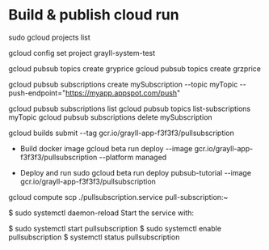 # Build & publish cloud run

sudo gcloud projects list

gcloud config set project grayll-system-test

gcloud pubsub topics create gryprice
gcloud pubsub topics create grzprice

gcloud pubsub subscriptions create mySubscription --topic myTopic --push-endpoint="https://myapp.appspot.com/push"

   gcloud pubsub subscriptions list
   gcloud pubsub topics list-subscriptions myTopic
   gcloud pubsub subscriptions delete mySubscription

gcloud builds submit --tag gcr.io/grayll-app-f3f3f3/pullsubscription

- Build docker image
gcloud beta run deploy --image gcr.io/grayll-app-f3f3f3/pullsubscription --platform managed

- Deploy and run
sudo gcloud beta run deploy pubsub-tutorial --image gcr.io/grayll-app-f3f3f3/pullsubscription

gcloud compute scp ./pullsubscription.service pull-subscription:~

$ sudo systemctl daemon-reload
Start the service with:

$ sudo systemctl start pullsubscription
$ sudo systemctl enable pullsubscription
$ systemctl status pullsubscription
